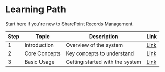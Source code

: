 # Learning Path

Start here if you're new to SharePoint Records Management.

| **Step** | **Topic** | **Description** | **Link** |
|---|---|---|---|
| 1 | Introduction | Overview of the system | [Link](1-introduction.md) |
| 2 | Core Concepts | Key concepts to understand | [Link](2-core-concepts.md) |
| 3 | Basic Usage | Getting started with the system | [Link](3-basic-usage.md) |